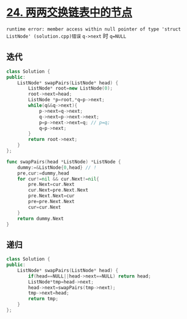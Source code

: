 # [24. 两两交换链表中的节点](https://leetcode-cn.com/problems/swap-nodes-in-pairs/)

`runtime error: member access within null pointer of type 'struct ListNode' (solution.cpp)错误` `q->next` 时 `q=NULL`

## 迭代

```cpp
class Solution {
public:
    ListNode* swapPairs(ListNode* head) {
        ListNode* root=new ListNode(0);
        root->next=head;
        ListNode *p=root,*q=p->next;
        while(q&&q->next){
            p->next=q->next;
            q->next=p->next->next;
            p=p->next->next=q; // p=q;
            q=p->next;
        }
        return root->next;
    }
};
```

```go
func swapPairs(head *ListNode) *ListNode {
    dummy:=&ListNode{0,head} // !
    pre,cur:=dummy,head
    for cur!=nil && cur.Next!=nil{
        pre.Next=cur.Next
        cur.Next=pre.Next.Next
        pre.Next.Next=cur
        pre=pre.Next.Next
        cur=cur.Next
    }
    return dummy.Next
}
```

## 递归

```cpp
class Solution {
public:
    ListNode* swapPairs(ListNode* head) {
        if(head==NULL||head->next==NULL) return head;
        ListNode*tmp=head->next;
        head->next=swapPairs(tmp->next);
        tmp->next=head;
        return tmp;
    }
};
```
